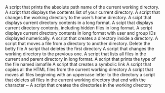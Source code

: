 A script that prints the absolute path name of the current working directory.
A script that displays the contents list of your current directory.
A script that changes the working directory to the user’s home directory.
A scipt that displays current directory contents in a long format.
A scipt that displays current directory contents, including hidden files in long format.
A script displays current directory contents in long format with user and group IDs displayed numerically.
A script that creates a directory inside a directory.
A script that moves a file from a directory to another directory.
Delete the betty file
A script that deletes the first directory
A script that changes the working directory to the previous one.
A script that lists all files in the current and parent directory in long format.
A script that prints the type of the file named iamafile 
A script that creates a symbolic link 
A script that copies all the HTML files from the current working directory 
A script that moves all files beginning with an uppercase letter to the directory
a script that deletes all files in the current working directory that end with the character ~
A script that creates the directories in the working directory
